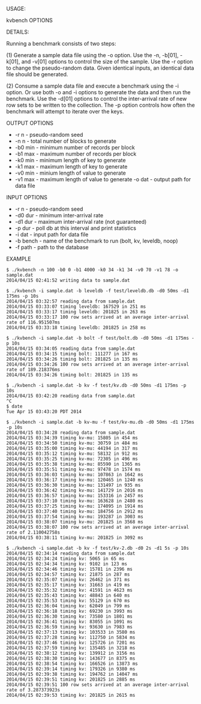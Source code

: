 USAGE:

kvbench OPTIONS

DETAILS:

Running a benchmark consists of two steps:

(1) Generate a sample data file using the -o option.
    Use the -n, -b[01], -k[01], and -v[01] options to control the
    size of the sample.  Use the -r <seed> option to change the
    pseudo-random data.  Given identical inputs, an identical data
    file should be generated.

(2) Consume a sample data file and execute a benchmark using the
    -i option.  Or use both -o and -i options to generate the data
    and then run the benchmark.  Use the -d[01] options to control
    the inter-arrival rate of new row sets to be written to the
    collection.  The -p option controls how often the benchmark
    will attempt to iterate over the keys.

OUTPUT OPTIONS

- -r n - pseudo-random seed
- -n n - total number of blocks to generate
- -b0 min - minimum number of records per block
- -b1 max - maximum number of records per block
- -k0 min - minimum length of key to generate
- -k1 max - maximum length of key to generate
- -v0 min - minium length of value to generate
- -v1 max - maximum length of value to generate
-o dat - output path for data file

INPUT OPTIONS

- -r n    - pseudo-random seed
- -d0 dur - minimum inter-arrival rate
- -d1 dur - maximum inter-arrival rate (not guaranteed)
- -p dur  - poll db at this interval and print statistics
- -i dat   - input path for data file
- -b bench - name of the benchmark to run (bolt, kv, leveldb, noop)
- -f path  - path to the database

EXAMPLE

````
$ ./kvbench -n 100 -b0 0 -b1 4000 -k0 34 -k1 34 -v0 70 -v1 78 -o sample.dat
2014/04/15 02:41:52 writing data to sample.dat

$ ./kvbench -i sample.dat -b leveldb -f test/leveldb.db -d0 50ms -d1 175ms -p 10s
2014/04/15 03:32:57 reading data from sample.dat
2014/04/15 03:33:07 timing leveldb: 167529 in 251 ms
2014/04/15 03:33:17 timing leveldb: 201825 in 263 ms
2014/04/15 03:33:17 100 row sets arrived at an average inter-arrival rate of 116.951507ms
2014/04/15 03:33:18 timing leveldb: 201825 in 258 ms

$ ./kvbench -i sample.dat -b bolt -f test/bolt.db -d0 50ms -d1 175ms -p 10s
2014/04/15 03:34:05 reading data from sample.dat
2014/04/15 03:34:15 timing bolt: 111277 in 167 ms
2014/04/15 03:34:26 timing bolt: 201825 in 135 ms
2014/04/15 03:34:26 100 row sets arrived at an average inter-arrival rate of 189.218376ms
2014/04/15 03:34:26 timing bolt: 201825 in 135 ms

$ ./kvbench -i sample.dat -b kv -f test/kv.db -d0 50ms -d1 175ms -p 10s
2014/04/15 03:42:20 reading data from sample.dat
^C
$ date
Tue Apr 15 03:43:20 PDT 2014

$ ./kvbench -i sample.dat -b kv-mu -f test/kv-mu.db -d0 50ms -d1 175ms -p 10s
2014/04/15 03:34:28 reading data from sample.dat
2014/04/15 03:34:39 timing kv-mu: 15805 in 454 ms
2014/04/15 03:34:50 timing kv-mu: 30759 in 484 ms
2014/04/15 03:35:00 timing kv-mu: 44194 in 317 ms
2014/04/15 03:35:12 timing kv-mu: 58132 in 912 ms
2014/04/15 03:35:25 timing kv-mu: 72305 in 496 ms
2014/04/15 03:35:38 timing kv-mu: 85590 in 1365 ms
2014/04/15 03:35:51 timing kv-mu: 97478 in 1574 ms
2014/04/15 03:36:03 timing kv-mu: 107863 in 1642 ms
2014/04/15 03:36:17 timing kv-mu: 120465 in 1240 ms
2014/04/15 03:36:30 timing kv-mu: 131497 in 935 ms
2014/04/15 03:36:42 timing kv-mu: 141729 in 2016 ms
2014/04/15 03:36:57 timing kv-mu: 153316 in 2457 ms
2014/04/15 03:37:10 timing kv-mu: 163628 in 2480 ms
2014/04/15 03:37:25 timing kv-mu: 174095 in 1914 ms
2014/04/15 03:37:40 timing kv-mu: 184756 in 2912 ms
2014/04/15 03:37:54 timing kv-mu: 193287 in 3003 ms
2014/04/15 03:38:07 timing kv-mu: 201825 in 3568 ms
2014/04/15 03:38:07 100 row sets arrived at an average inter-arrival rate of 2.110042758s
2014/04/15 03:38:11 timing kv-mu: 201825 in 3092 ms

$ ./kvbench -i sample.dat -b kv -f test/kv-2.db -d0 2s -d1 5s -p 10s
2014/04/15 02:34:14 reading data from sample.dat
2014/04/15 02:34:24 timing kv: 5065 in 65 ms
2014/04/15 02:34:34 timing kv: 9102 in 123 ms
2014/04/15 02:34:46 timing kv: 15781 in 2396 ms
2014/04/15 02:34:57 timing kv: 21875 in 287 ms
2014/04/15 02:35:07 timing kv: 26462 in 371 ms
2014/04/15 02:35:17 timing kv: 31663 in 419 ms
2014/04/15 02:35:32 timing kv: 41591 in 4623 ms
2014/04/15 02:35:43 timing kv: 48843 in 640 ms
2014/04/15 02:35:53 timing kv: 55129 in 670 ms
2014/04/15 02:36:04 timing kv: 62049 in 799 ms
2014/04/15 02:36:18 timing kv: 69230 in 3993 ms
2014/04/15 02:36:30 timing kv: 73580 in 1801 ms
2014/04/15 02:36:41 timing kv: 83055 in 1091 ms
2014/04/15 02:36:59 timing kv: 93630 in 7983 ms
2014/04/15 02:37:13 timing kv: 103533 in 3580 ms
2014/04/15 02:37:28 timing kv: 112750 in 5834 ms
2014/04/15 02:37:46 timing kv: 125726 in 7201 ms
2014/04/15 02:37:59 timing kv: 135485 in 3218 ms
2014/04/15 02:38:12 timing kv: 139912 in 3156 ms
2014/04/15 02:38:30 timing kv: 143677 in 8375 ms
2014/04/15 02:38:54 timing kv: 166526 in 13873 ms
2014/04/15 02:39:14 timing kv: 179326 in 9380 ms
2014/04/15 02:39:38 timing kv: 194762 in 14047 ms
2014/04/15 02:39:51 timing kv: 201825 in 2885 ms
2014/04/15 02:39:51 100 row sets arrived at an average inter-arrival rate of 3.287373923s
2014/04/15 02:39:53 timing kv: 201825 in 2615 ms
````
